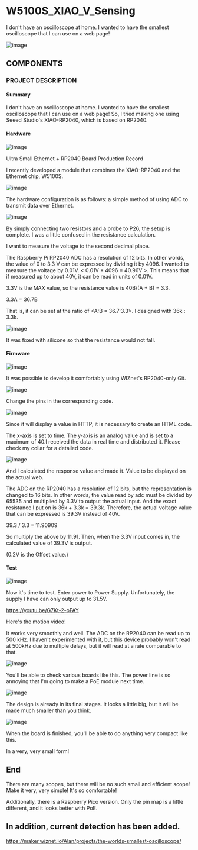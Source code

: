 # W5100S_XIAO_V_Sensing


I don't have an oscilloscope at home. I wanted to have the smallest oscilloscope that I can use on a web page!

![image](https://github.com/wiznetmaker/W5100S_XIAO_V_Sensing/assets/111826791/ab093d49-b11b-403c-bbba-621841715668)

## COMPONENTS
### PROJECT DESCRIPTION
#### Summary
I don't have an oscilloscope at home. I wanted to have the smallest oscilloscope that I can use on a web page! So, I tried making one using Seeed Studio's XIAO-RP2040, which is based on RP2040.

#### Hardware
![image](https://github.com/wiznetmaker/W5100S_XIAO_V_Sensing/assets/111826791/e4a5e75d-c698-4dff-9ac8-7ccbe1425622)

Ultra Small Ethernet + RP2040 Board Production Record

I recently developed a module that combines the XIAO-RP2040 and the Ethernet chip, W5100S.

![image](https://github.com/wiznetmaker/W5100S_XIAO_V_Sensing/assets/111826791/bef07ee5-b98f-4d55-9600-395e6e4e5cae)

The hardware configuration is as follows: a simple method of using ADC to transmit data over Ethernet.

![image](https://github.com/wiznetmaker/W5100S_XIAO_V_Sensing/assets/111826791/0f731654-abad-4915-b847-2a8332915ab4)

By simply connecting two resistors and a probe to P26, the setup is complete.
I was a little confused in the resistance calculation.

I want to measure the voltage to the second decimal place.

The Raspberry Pi RP2040 ADC has a resolution of 12 bits. In other words, the value of 0 to 3.3 V can be expressed by dividing it by 4096. I wanted to measure the voltage by 0.01V. < 0.01V * 4096 = 40.96V >. This means that if measured up to about 40V, it can be read in units of 0.01V.

3.3V is the MAX value, so the resistance value is 40B/(A + B) = 3.3.

3.3A = 36.7B

That is, it can be set at the ratio of <A:B = 36.7:3.3>. I designed with 36k : 3.3k.

![image](https://github.com/wiznetmaker/W5100S_XIAO_V_Sensing/assets/111826791/6b71ee11-2d87-4792-9259-14178f7bb698)

It was fixed with silicone so that the resistance would not fall.

#### Firmware
![image](https://github.com/wiznetmaker/W5100S_XIAO_V_Sensing/assets/111826791/432ef5c6-8111-4d55-9c1a-d7ad45dd996b)

It was possible to develop it comfortably using WIZnet's RP2040-only Git.

![image](https://github.com/wiznetmaker/W5100S_XIAO_V_Sensing/assets/111826791/f64e5ab0-6684-411e-af1d-169cb75154a8)

Change the pins in the corresponding code.

![image](https://github.com/wiznetmaker/W5100S_XIAO_V_Sensing/assets/111826791/571282bf-9cff-4675-aa43-df73dc6d6aad)

Since it will display a value in HTTP, it is necessary to create an HTML code.

The x-axis is set to time. The y-axis is an analog value and is set to a maximum of 40.I received the data in real time and distributed it. Please check my collar for a detailed code.

![image](https://github.com/wiznetmaker/W5100S_XIAO_V_Sensing/assets/111826791/0634166e-6a79-4f7d-ab98-7ada922a799b)

And I calculated the response value and made it. Value to be displayed on the actual web.

The ADC on the RP2040 has a resolution of 12 bits, but the representation is changed to 16 bits. In other words, the value read by adc must be divided by 65535 and multiplied by 3.3V to output the actual input. And the exact resistance I put on is 36k + 3.3k = 39.3k. Therefore, the actual voltage value that can be expressed is 39.3V instead of 40V.

39.3 / 3.3 = 11.90909

So multiply the above by 11.91. Then, when the 3.3V input comes in, the calculated value of 39.3V is output.

(0.2V is the Offset value.)


#### Test
![image](https://github.com/wiznetmaker/W5100S_XIAO_V_Sensing/assets/111826791/634b20b0-3553-4d7a-a51d-a3b40824156f)

Now it's time to test. Enter power to Power Supply. Unfortunately, the supply I have can only output up to 31.5V.

https://youtu.be/G7Kt-2-oFAY

Here's the motion video!

It works very smoothly and well. The ADC on the RP2040 can be read up to 500 kHz. I haven't experimented with it, but this device probably won't read at 500kHz due to multiple delays, but it will read at a rate comparable to that.

![image](https://github.com/wiznetmaker/W5100S_XIAO_V_Sensing/assets/111826791/6ccbe28d-1c1e-4d20-bc17-ce7553947932)

You'll be able to check various boards like this. The power line is so annoying that I'm going to make a PoE module next time.

![image](https://github.com/wiznetmaker/W5100S_XIAO_V_Sensing/assets/111826791/27a7551f-ae2b-4e41-bd7e-7591ef0ba2ad)

The design is already in its final stages. It looks a little big, but it will be made much smaller than you think.
 
![image](https://github.com/wiznetmaker/W5100S_XIAO_V_Sensing/assets/111826791/b543c51e-5c3d-4260-8f42-edb9b05bafb3)

When the board is finished, you'll be able to do anything very compact like this.

In a very, very small form!

## End

There are many scopes, but there will be no such small and efficient scope! Make it very, very simple! It's so comfortable!

Additionally, there is a Raspberry Pico version. Only the pin map is a little different, and it looks better with PoE.


## In addition, current detection has been added.

https://maker.wiznet.io/Alan/projects/the-worlds-smallest-oscilloscope/

